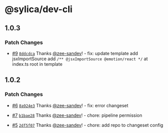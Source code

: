 # @sylica/dev-cli

## 1.0.3

### Patch Changes

- [#9](https://github.com/sandev-team/sylica-dev-cli/pull/9) [`8ddcdca`](https://github.com/sandev-team/sylica-dev-cli/commit/8ddcdca29b4a81fa8f20daecf6e0fbd83107896b) Thanks [@zee-sandev](https://github.com/zee-sandev)! - fix: update template add jsxImportSource
  add `/** @jsxImportSource @emotion/react */` at index.ts root in template

## 1.0.2

### Patch Changes

- [#6](https://github.com/sandev-team/sylica-dev-cli/pull/6) [`8a924e3`](https://github.com/sandev-team/sylica-dev-cli/commit/8a924e38710af0f3704f455250d525a21991b9d0) Thanks [@zee-sandev](https://github.com/zee-sandev)! - fix: error changeset

- [#7](https://github.com/sandev-team/sylica-dev-cli/pull/7) [`b1bae28`](https://github.com/sandev-team/sylica-dev-cli/commit/b1bae286901734c7a82f8cc27c2d3bfbb5416bb6) Thanks [@zee-sandev](https://github.com/zee-sandev)! - chore: pipeline permission

- [#5](https://github.com/sandev-team/sylica-dev-cli/pull/5) [`2df5f07`](https://github.com/sandev-team/sylica-dev-cli/commit/2df5f07e935fa26e21e5aa2f4f5a2e094803d1a1) Thanks [@zee-sandev](https://github.com/zee-sandev)! - chore: add repo to changeset config
